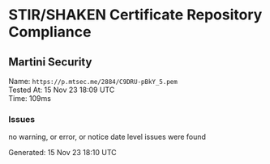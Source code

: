 # STIR/SHAKEN Certificate Repository Compliance

## Martini Security

Name: `https://p.mtsec.me/2884/C9DRU-pBkY_5.pem`\
Tested At: 15 Nov 23 18:09 UTC\
Time: 109ms

### Issues

no warning, or error, or notice date level issues were found

Generated: 15 Nov 23 18:10 UTC